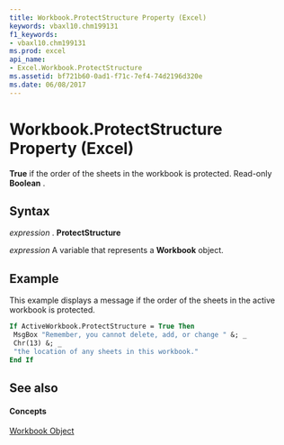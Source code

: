 ```yaml
---
title: Workbook.ProtectStructure Property (Excel)
keywords: vbaxl10.chm199131
f1_keywords:
- vbaxl10.chm199131
ms.prod: excel
api_name:
- Excel.Workbook.ProtectStructure
ms.assetid: bf721b60-0ad1-f71c-7ef4-74d2196d320e
ms.date: 06/08/2017
---
```



# Workbook.ProtectStructure Property (Excel)

 **True** if the order of the sheets in the workbook is protected. Read-only **Boolean** .


## Syntax

 _expression_ . **ProtectStructure**

 _expression_ A variable that represents a **Workbook** object.


## Example

This example displays a message if the order of the sheets in the active workbook is protected.


```vb
If ActiveWorkbook.ProtectStructure = True Then 
 MsgBox "Remember, you cannot delete, add, or change " &; _ 
 Chr(13) &; _ 
 "the location of any sheets in this workbook." 
End If
```


## See also


#### Concepts


[Workbook Object](workbook-object-excel.md)

